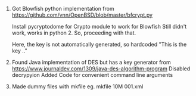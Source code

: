 1. Got Blowfish python implementation from https://github.com/vnn/OpenBSD/blob/master/bfcrypt.py

    Install pycryptodome for Crypto module to work for Blowfish
    Still didn't work, works in python 2. So, proceeding with that.

    Here, the key is not automatically generated, so hardcoded "This is the key .."

2. Found Java implementation of DES but has a key generator from https://www.journaldev.com/1309/java-des-algorithm-program
    Disabled decrypyion 
    Added Code for convenient command line arguments

3. Made dummy files with
        mkfile <size> <filaname>
        eg. mkfile 10M 001.xml